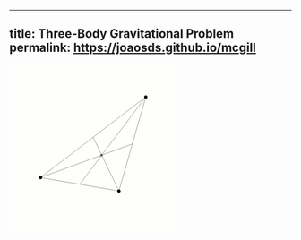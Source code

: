 
---
title: Three-Body Gravitational Problem
permalink: https://joaosds.github.io/mcgill
---
 
<img src="/mcgill/3body.gif" alt="Loading" title="Loading" />
